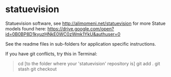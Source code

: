 # statuevision
Statuevision software, see http://alimomeni.net/statuevision for more
Statue models found here:
https://drive.google.com/open?id=0B0BP8D1kyuzHNkE0WC0zWmk1YkU&authuser=0

See the readme files in sub-folders for application specific instructions.

If you have git conflicts, try this in Terminal:

>cd [to the folder where your 'statuevision' repository is]
>git add .
>git stash
>git checkout
